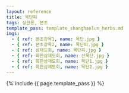 ```yaml
---
layout: reference
title: 목단피
tags: 상한론, 본초
template_pass: template_shanghanlun_herbs.md
imgs:
  - { ref: 본초강목1, name: 목단.jpg }
  - { ref: 본초강목2, name: 목단피.jpg }
  - { ref: 삼재도회, name: 목단피.jpg }
  - { ref: 화한삼재도회, name: 산목단.jpg }
  - { ref: 화한삼재도회, name: 목단1.jpg }
  - { ref: 화한삼재도회, name: 목단2.jpg }
---
```


{% include {{ page.template_pass }} %}
